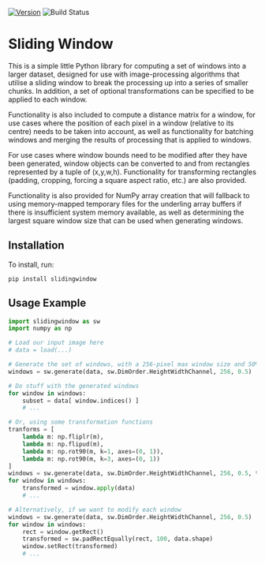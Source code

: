 [![Version](https://img.shields.io/pypi/v/slidingwindow.svg)](https://pypi.python.org/pypi/slidingwindow) ![Build Status](https://img.shields.io/travis/com/adamrehn/slidingwindow)

Sliding Window
==============

This is a simple little Python library for computing a set of windows into a larger dataset, designed for use with image-processing algorithms that utilise a sliding window to break the processing up into a series of smaller chunks. In addition, a set of optional transformations can be specified to be applied to each window.

Functionality is also included to compute a distance matrix for a window, for use cases where the position of each pixel in a window (relative to its centre) needs to be taken into account, as well as functionality for batching windows and merging the results of processing that is applied to windows.

For use cases where window bounds need to be modified after they have been generated, window objects can be converted to and from rectangles represented by a tuple of (x,y,w,h). Functionality for transforming rectangles (padding, cropping, forcing a square aspect ratio, etc.) are also provided.

Functionality is also provided for NumPy array creation that will fallback to using memory-mapped temporary files for the underling array buffers if there is insufficient system memory available, as well as determining the largest square window size that can be used when generating windows.


Installation
------------

To install, run:

```
pip install slidingwindow
```


Usage Example
-------------

```python
import slidingwindow as sw
import numpy as np

# Load our input image here
# data = load(...)

# Generate the set of windows, with a 256-pixel max window size and 50% overlap
windows = sw.generate(data, sw.DimOrder.HeightWidthChannel, 256, 0.5)

# Do stuff with the generated windows
for window in windows:
	subset = data[ window.indices() ]
	# ...

# Or, using some transformation functions
tranforms = [
	lambda m: np.fliplr(m),
	lambda m: np.flipud(m),
	lambda m: np.rot90(m, k=1, axes=(0, 1)),
	lambda m: np.rot90(m, k=3, axes=(0, 1))
]
windows = sw.generate(data, sw.DimOrder.HeightWidthChannel, 256, 0.5, tranforms)
for window in windows:
	transformed = window.apply(data)
	# ...

# Alternatively, if we want to modify each window
windows = sw.generate(data, sw.DimOrder.HeightWidthChannel, 256, 0.5)
for window in windows:
	rect = window.getRect()
	transformed = sw.padRectEqually(rect, 100, data.shape)
	window.setRect(transformed)
	# ...

```
